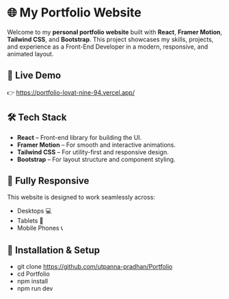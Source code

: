# 🌐 My Portfolio Website

Welcome to my **personal portfolio website** built with **React**, **Framer Motion**, **Tailwind CSS**, and **Bootstrap**. This project showcases my skills, projects, and experience as a Front-End Developer in a modern, responsive, and animated layout.

## 🚀 Live Demo

👉 https://portfolio-lovat-nine-94.vercel.app/

## 🛠️ Tech Stack

- **React** – Front-end library for building the UI.
- **Framer Motion** – For smooth and interactive animations.
- **Tailwind CSS** – For utility-first and responsive design.
- **Bootstrap** – For layout structure and component styling.

## 📱 Fully Responsive

This website is designed to work seamlessly across:
- Desktops 💻
- Tablets 📱
- Mobile Phones 📞

## 🧰 Installation & Setup

- git clone https://github.com/utpanna-pradhan/Portfolio
- cd Portfolio
- npm install
- npm run dev
